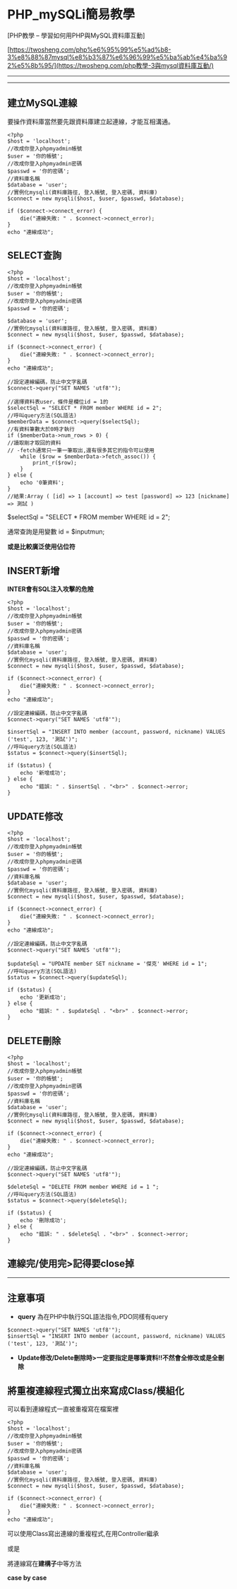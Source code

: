 # PHP_mySQLi簡易教學

[PHP教學 – 學習如何用PHP與MySQL資料庫互動]

[https://twosheng.com/php%e6%95%99%e5%ad%b8-3%e8%88%87mysql%e8%b3%87%e6%96%99%e5%ba%ab%e4%ba%92%e5%8b%95/](https://twosheng.com/php教學-3與mysql資料庫互動/)

------------------

----------------

## 建立MySQL連線

要操作資料庫當然要先跟資料庫建立起連線，才能互相溝通。

```
<?php
$host = 'localhost';
//改成你登入phpmyadmin帳號
$user = '你的帳號';
//改成你登入phpmyadmin密碼
$passwd = '你的密碼';
//資料庫名稱
$database = 'user';
//實例化mysqli(資料庫路徑, 登入帳號, 登入密碼, 資料庫)
$connect = new mysqli($host, $user, $passwd, $database);
 
if ($connect->connect_error) {
    die("連線失敗: " . $connect->connect_error);
}
echo "連線成功";
```

## SELECT查詢

```
<?php
$host = 'localhost';
//改成你登入phpmyadmin帳號
$user = '你的帳號';
//改成你登入phpmyadmin密碼
$passwd = '你的密碼';
 
$database = 'user';
//實例化mysqli(資料庫路徑, 登入帳號, 登入密碼, 資料庫)
$connect = new mysqli($host, $user, $passwd, $database);
 
if ($connect->connect_error) {
    die("連線失敗: " . $connect->connect_error);
}
echo "連線成功";
 
//設定連線編碼，防止中文字亂碼
$connect->query("SET NAMES 'utf8'");
 
//選擇資料表user，條件是欄位id = 1的
$selectSql = "SELECT * FROM member WHERE id = 2";
//呼叫query方法(SQL語法)
$memberData = $connect->query($selectSql);
//有資料筆數大於0時才執行
if ($memberData->num_rows > 0) {
//讀取剛才取回的資料
// -fetch通常只一筆一筆取出,還有很多其它的指令可以使用
    while ($row = $memberData->fetch_assoc()) {
        print_r($row);
    }
} else {
    echo '0筆資料';
}
//結果:Array ( [id] => 1 [account] => test [password] => 123 [nickname] => 測試 )

```

$selectSql = "SELECT * FROM member WHERE id = 2";

通常查詢是用變數 id = $inputmun;

**或是比較廣泛使用佔位符**



## INSERT新增

**INTER會有SQL注入攻擊的危險**

```
<?php
$host = 'localhost';
//改成你登入phpmyadmin帳號
$user = '你的帳號';
//改成你登入phpmyadmin密碼
$passwd = '你的密碼';
//資料庫名稱
$database = 'user';
//實例化mysqli(資料庫路徑, 登入帳號, 登入密碼, 資料庫)
$connect = new mysqli($host, $user, $passwd, $database);
 
if ($connect->connect_error) {
    die("連線失敗: " . $connect->connect_error);
}
echo "連線成功";
 
//設定連線編碼，防止中文字亂碼
$connect->query("SET NAMES 'utf8'");
 
$insertSql = "INSERT INTO member (account, password, nickname) VALUES ('test', 123, '測試')";
//呼叫query方法(SQL語法)
$status = $connect->query($insertSql);
 
if ($status) {
    echo '新增成功';
} else {
    echo "錯誤: " . $insertSql . "<br>" . $connect->error;
}
```



## UPDATE修改

```
<?php
$host = 'localhost';
//改成你登入phpmyadmin帳號
$user = '你的帳號';
//改成你登入phpmyadmin密碼
$passwd = '你的密碼';
//資料庫名稱
$database = 'user';
//實例化mysqli(資料庫路徑, 登入帳號, 登入密碼, 資料庫)
$connect = new mysqli($host, $user, $passwd, $database);
 
if ($connect->connect_error) {
    die("連線失敗: " . $connect->connect_error);
}
echo "連線成功";
 
//設定連線編碼，防止中文字亂碼
$connect->query("SET NAMES 'utf8'");
 
$updateSql = "UPDATE member SET nickname = '傑克' WHERE id = 1";
//呼叫query方法(SQL語法)
$status = $connect->query($updateSql);
 
if ($status) {
    echo '更新成功';
} else {
    echo "錯誤: " . $updateSql . "<br>" . $connect->error;
}
```



## DELETE刪除

```
<?php
$host = 'localhost';
//改成你登入phpmyadmin帳號
$user = '你的帳號';
//改成你登入phpmyadmin密碼
$passwd = '你的密碼';
//資料庫名稱
$database = 'user';
//實例化mysqli(資料庫路徑, 登入帳號, 登入密碼, 資料庫)
$connect = new mysqli($host, $user, $passwd, $database);
 
if ($connect->connect_error) {
    die("連線失敗: " . $connect->connect_error);
}
echo "連線成功";
 
//設定連線編碼，防止中文字亂碼
$connect->query("SET NAMES 'utf8'");
 
$deleteSql = "DELETE FROM member WHERE id = 1 ";
//呼叫query方法(SQL語法)
$status = $connect->query($deleteSql);
 
if ($status) {
    echo '刪除成功';
} else {
    echo "錯誤: " . $deleteSql . "<br>" . $connect->error;
}
```

## **連線完/使用完>記得要close掉**

----

## 注意事項

- **query** 為在PHP中執行SQL語法指令,PDO同樣有query
```
$connect->query("SET NAMES 'utf8'");
$insertSql = "INSERT INTO member (account, password, nickname) VALUES ('test', 123, '測試')";
```

- **Update修改/Delete刪除時>一定要指定是哪筆資料!!不然會全修改或是全刪除**

## 將重複連線程式獨立出來寫成Class/模組化

可以看到連線程式一直被重複寫在檔案裡

```
<?php
$host = 'localhost';
//改成你登入phpmyadmin帳號
$user = '你的帳號';
//改成你登入phpmyadmin密碼
$passwd = '你的密碼';
//資料庫名稱
$database = 'user';
//實例化mysqli(資料庫路徑, 登入帳號, 登入密碼, 資料庫)
$connect = new mysqli($host, $user, $passwd, $database);
 
if ($connect->connect_error) {
    die("連線失敗: " . $connect->connect_error);
}
echo "連線成功";
```

可以使用Class寫出連線的重複程式,在用Controller繼承

或是

將連線寫在**建構子**中等方法

**case by case**
